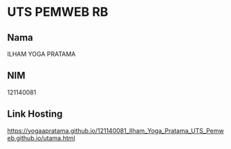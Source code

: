 # UTS PEMWEB RB

## Nama
ILHAM YOGA PRATAMA

## NIM
121140081

## Link Hosting
https://yogaapratama.github.io/121140081_Ilham_Yoga_Pratama_UTS_Pemweb.github.io/utama.html
